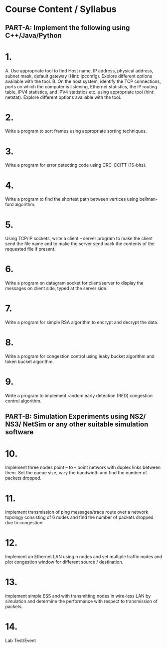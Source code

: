 # Course Content / Syllabus

## PART-A: Implement the following using C++/Java/Python

# 1. 
A. Use appropriate tool to find Host name, IP address, physical address, subnet mask, default gateway (Hint: Ipconfig). Explore different options available with the tool. B. On the host system, identify the TCP connections, ports on which the computer is listening, Ethernet statistics, the IP routing table, IPV4 statistics, and IPV4 statistics etc. using appropriate tool (hint: netstat). Explore different options available with the tool. 

# 2.
Write a program to sort frames using appropriate sorting techniques. 

# 3.
Write a program for error detecting code using CRC-CCITT (16-bits). 

# 4.
Write a program to find the shortest path between vertices using bellman-ford algorithm. 

# 5.
Using TCP/IP sockets, write a client – server program to make the client send the file name and to make the server send back the contents of the requested file if present. 

# 6.
Write a program on datagram socket for client/server to display the messages on client side, typed at the server side.

# 7.
Write a program for simple RSA algorithm to encrypt and decrypt the data. 

# 8.
Write a program for congestion control using leaky bucket algorithm and token bucket algorithm. 

# 9.
Write a program to implement random early detection (RED) congestion control algorithm. 

## PART-B: Simulation Experiments using NS2/ NS3/ NetSim or any other suitable simulation software

# 10. 
Implement three nodes point – to – point network with duplex links between them. Set the queue size, vary the bandwidth and find the number of packets dropped. 

# 11.
Implement transmission of ping messages/trace route over a network topology consisting of 6 nodes and find the number of packets dropped due to congestion. 

# 12.
Implement an Ethernet LAN using n nodes and set multiple traffic nodes and plot congestion window for different source / destination. 

# 13.
Implement simple ESS and with transmitting nodes in wire-less LAN by simulation and determine the performance with respect to transmission of packets. 

# 14.
Lab Test/Event 
